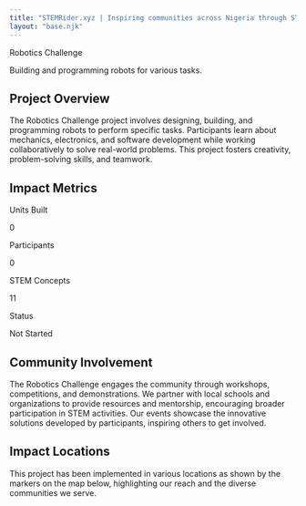 ```yaml
---
title: "STEMRider.xyz | Inspiring communities across Nigeria through STEM projects and adventures"
layout: "base.njk"
---
```




<div class="px-40 flex flex-1 justify-center py-5">
          <div class="layout-content-container flex flex-col max-w-[960px] flex-1">
            <div class="flex flex-wrap justify-between gap-3 p-4">
              <div class="flex min-w-72 flex-col gap-3">
                <p class="text-[#111418] tracking-light text-[32px] font-bold leading-tight">Robotics Challenge</p>
                <p class="text-[#60758a] text-sm font-normal leading-normal">Building and programming robots for various tasks.</p>
              </div>
            </div>
            <div class="flex w-full grow bg-white @container p-4">
              <div class="w-full gap-1 overflow-hidden bg-white @[480px]:gap-2 aspect-[3/2] rounded-lg flex">
                <div
                  class="w-full bg-center bg-no-repeat bg-cover aspect-auto rounded-none flex-1"
                  style='background-image: url("https://lh3.googleusercontent.com/aida-public/AB6AXuC6zK6gV8meuhS589YTegta8pTmntQtVym_FUG5JyVRW9voH4gIvayuExzHBBweKSSCbDsd3h7bPIwVWiKhM63dlrybha3anos_EoljXtPtwkte6SOjrDtMUl8w1cFmv403K0N9vKFQWT9WW8eQdkF99L-JUDZxBponsh-yU6QZMte4W5sOIghBYJ8mvq1rcsvoe5b5MENjZS9PYPYhdssWMFuzDfuN1VwitWg6WhcnqvuZ2hkgUyBoG9_2uVa7_kf59TsCcnymyCk");'
                ></div>
              </div>
            </div>
            <h2 class="text-[#111418] text-[22px] font-bold leading-tight tracking-[-0.015em] px-4 pb-3 pt-5">Project Overview</h2>
            <p class="text-[#111418] text-base font-normal leading-normal pb-3 pt-1 px-4">
              The Robotics Challenge project involves designing, building, and programming robots to perform specific tasks. Participants learn about mechanics, electronics, and
              software development while working collaboratively to solve real-world problems. This project fosters creativity, problem-solving skills, and teamwork.
            </p>
            <h2 class="text-[#111418] text-[22px] font-bold leading-tight tracking-[-0.015em] px-4 pb-3 pt-5">Impact Metrics</h2>
            <div class="flex flex-wrap gap-4 p-4">
              <div class="flex min-w-[158px] flex-1 flex-col gap-2 rounded-lg p-6 border border-[#dbe0e6]">
                <p class="text-[#111418] text-base font-medium leading-normal">Units Built</p>
                <p class="text-[#111418] tracking-light text-2xl font-bold leading-tight">0</p>
              </div>
              <div class="flex min-w-[158px] flex-1 flex-col gap-2 rounded-lg p-6 border border-[#dbe0e6]">
                <p class="text-[#111418] text-base font-medium leading-normal">Participants</p>
                <p class="text-[#111418] tracking-light text-2xl font-bold leading-tight">0</p>
              </div>
              <div class="flex min-w-[158px] flex-1 flex-col gap-2 rounded-lg p-6 border border-[#dbe0e6]">
                <p class="text-[#111418] text-base font-medium leading-normal">STEM Concepts</p>
                <p class="text-[#111418] tracking-light text-2xl font-bold leading-tight">11</p>
              </div>
              <div class="flex min-w-[158px] flex-1 flex-col gap-2 rounded-lg p-6 border border-[#dbe0e6]">
                <p class="text-[#111418] text-base font-medium leading-normal">Status</p>
                <p class="text-[#111418] tracking-light text-2xl font-bold leading-tight">Not Started</p>
              </div>
            </div>
            <h2 class="text-[#111418] text-[22px] font-bold leading-tight tracking-[-0.015em] px-4 pb-3 pt-5">Community Involvement</h2>
            <p class="text-[#111418] text-base font-normal leading-normal pb-3 pt-1 px-4">
              The Robotics Challenge engages the community through workshops, competitions, and demonstrations. We partner with local schools and organizations to provide resources
              and mentorship, encouraging broader participation in STEM activities. Our events showcase the innovative solutions developed by participants, inspiring others to get
              involved.
            </p>
            <h2 class="text-[#111418] text-[22px] font-bold leading-tight tracking-[-0.015em] px-4 pb-3 pt-5">Impact Locations</h2>
            <p class="text-[#111418] text-base font-normal leading-normal pb-3 pt-1 px-4">
              This project has been implemented in various locations as shown by the markers on the map below, highlighting our reach and the diverse communities we serve.
            </p>
          </div>
        </div>